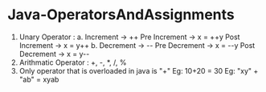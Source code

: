 # Java-OperatorsAndAssignments

1. Unary Operator :
        a. Increment -> ++
                Pre Increment -> x = ++y
                Post Increment -> x = y++
        b. Decrement -> --
                Pre Decrement -> x = --y
                Post Decrement -> x = y--
2. Arithmatic Operator :  +, -, *, /, %
3. Only operator that is overloaded in java is "+"
        Eg: 10+20 = 30
        Eg: "xy" + "ab" = xyab